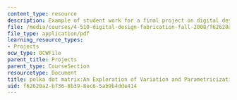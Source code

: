 ```yaml
---
content_type: resource
description: Example of student work for a final project on digital design fabrication.
file: /media/courses/4-510-digital-design-fabrication-fall-2008/f62620a2b7368b398ec65ab9b4dde414_final_example1.pdf
file_type: application/pdf
learning_resource_types:
- Projects
ocw_type: OCWFile
parent_title: Projects
parent_type: CourseSection
resourcetype: Document
title: polka dot matrix:An Exploration of Variation and Parametricization
uid: f62620a2-b736-8b39-8ec6-5ab9b4dde414
---
```

